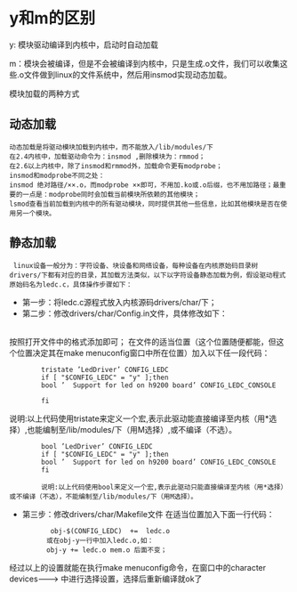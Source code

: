 y和m的区别
=====

y: 模块驱动编译到内核中，启动时自动加载

m：模块会被编译，但是不会被编译到内核中，只是生成.o文件，我们可以收集这些.o文件做到linux的文件系统中，然后用insmod实现动态加载。



模块加载的两种方式

## 动态加载

	动态加载是将驱动模块加载到内核中，而不能放入/lib/modules/下
	在2.4内核中，加载驱动命令为：insmod ,删除模块为：rmmod；
	在2.6以上内核中，除了insmod和rmmod外，加载命令更有modprobe；
	insmod和modprobe不同之处：
	insmod 绝对路径/××.o，而modprobe ××即可，不用加.ko或.o后缀，也不用加路径；最重要的一点是：modprobe同时会加载当前模块所依赖的其他模块；
	lsmod查看当前加载到内核中的所有驱动模块，同时提供其他一些信息，比如其他模块是否在使用另一个模块。


## 静态加载

     linux设备一般分为：字符设备、块设备和网络设备，每种设备在内核原始码目录树drivers/下都有对应的目录，其加载方法类似，以下以字符设备静态加载为例，假设驱动程式原始码名为ledc.c，具体操作步骤如下：
   
- 第一步：将ledc.c源程式放入内核源码drivers/char/下；
- 第二步：修改drivers/char/Config.in文件，具体修改如下：
	
<br>  
          按照打开文件中的格式添加即可；
            在文件的适当位置（这个位置随便都能，但这个位置决定其在make menuconfig窗口中所在位置）加入以下任一段代码：
            
		    tristate ’LedDriver’ CONFIG_LEDC
		    if [ "$CONFIG_LEDC" = "y" ];then
		    bool ’  Support for led on h9200 board’ CONFIG_LEDC_CONSOLE

		    fi
	   
 说明:以上代码使用tristate来定义一个宏,表示此驱动能直接编译至内核（用*选择）,也能编制至/lib/modules/下（用M选择）,或不编译（不选）。

		    bool ’LedDriver’ CONFIG_LEDC
		    if [ "$CONFIG_LEDC" = "y" ];then
		    bool ’  Support for led on h9200 board’ CONFIG_LEDC_CONSOLE
		    fi

            说明:以上代码使用bool来定义一个宏,表示此驱动只能直接编译至内核（用*选择）或不编译（不选），不能编制至/lib/modules/下（用M选择）。
     

- 第三步：修改drivers/char/Makefile文件
            在适当位置加入下面一行代码：

             obj-$(CONFIG_LEDC)  +=  ledc.o
            或在obj-y一行中加入ledc.o,如：
            obj-y += ledc.o mem.o 后面不变；

经过以上的设置就能在执行make menuconfig命令，在窗口中的character devices---> 中进行选择设置，选择后重新编译就ok了
